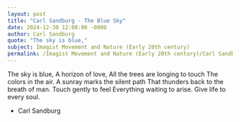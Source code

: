 ```yaml
---
layout: post
title: "Carl Sandburg - The Blue Sky"
date: 2024-12-30 12:00:00 -0000
author: Carl Sandburg
quote: "The sky is blue,"
subject: Imagist Movement and Nature (Early 20th century)
permalink: /Imagist Movement and Nature (Early 20th century)/Carl Sandburg/Carl Sandburg - The Blue Sky
---
```


The sky is blue,
 A horizon of love,
 All the trees are longing to touch
 The colors in the air.
 A sunray marks the silent path
 That thunders back to the breath of man.
 Touch gently to feel
 Everything waiting to arise.
 Give life to every soul.

- Carl Sandburg

